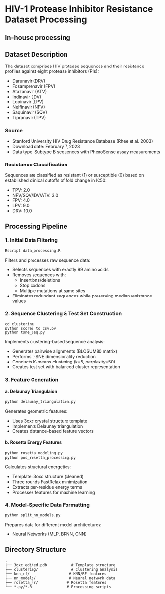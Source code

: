 # HIV-1 Protease Inhibitor Resistance Dataset Processing
## In-house processing
## Dataset Description
The dataset comprises HIV protease sequences and their resistance profiles against eight protease inhibitors (PIs):
- Darunavir (DRV)
- Fosamprenavir (FPV)
- Atazanavir (ATV)
- Indinavir (IDV)
- Lopinavir (LPV)
- Nelfinavir (NFV)
- Saquinavir (SQV)
- Tipranavir (TPV)
### Source
- Stanford University HIV Drug Resistance Database (Rhee et al. 2003)
- Download date: February 7, 2023
- Data type: Subtype B sequences with PhenoSense assay measurements
### Resistance Classification
Sequences are classified as resistant (1) or susceptible (0) based on established clinical cutoffs of fold change in IC50:
- TPV: 2.0
- NFV/SQV/IDV/ATV: 3.0
- FPV: 4.0
- LPV: 9.0
- DRV: 10.0
## Processing Pipeline
### 1. Initial Data Filtering
```R
Rscript data_processing.R
```
Filters and processes raw sequence data:
- Selects sequences with exactly 99 amino acids
- Removes sequences with:
  - Insertions/deletions
  - Stop codons
  - Multiple mutations at same sites
- Eliminates redundant sequences while preserving median resistance values
### 2. Sequence Clustering & Test Set Construction
```
cd clustering
python scores_to_csv.py
python tsne_seq.py
```
Implements clustering-based sequence analysis:
- Generates pairwise alignments (BLOSUM80 matrix)
- Performs t-SNE dimensionality reduction
- Conducts K-means clustering (k=5, perplexity=50)
- Creates test set with balanced cluster representation
### 3. Feature Generation
#### a. Delaunay Triangulaion
```python
python delaunay_triangulation.py
```
Generates geometric features:
- Uses 3oxc crystal structure template
- Implements Delaunay triangulation
- Creates distance-based feature vectors
#### b. Rosetta Energy Features
```python
python rosetta_modeling.py
python pos_rosetta_processing.py
```
Calculates structural energetics:
- Template: 3oxc structure (cleaned)
- Three rounds FastRelax minimization
- Extracts per-residue energy terms
- Processes features for machine learning
### 4. Model-Specific Data Formatting
```python
python split_nn_models.py
```
Prepares data for different model architectures:
- Neural Networks (MLP, BRNN, CNN)
## Directory Structure
```
.
├── 3oxc_edited.pdb           # Template structure
├── clustering/               # Clustering analysis
├── knn_rf/                  # KNN/RF features
├── nn_models/               # Neural network data
├── rosetta_lr/             # Rosetta features
└── *.py/*.R                # Processing scripts
```

